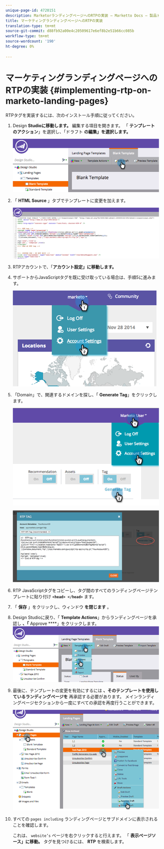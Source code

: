 ```yaml
---
unique-page-id: 4720151
description: MarketorランディングページへのRTPの実装 — Marketto Docs — 製品ドキュメント
title: マーケティングランディングページへのRTPの実装
translation-type: tm+mt
source-git-commit: d88fb92a00e4c20509617e6ef8b2e51b66cc085b
workflow-type: tm+mt
source-wordcount: '190'
ht-degree: 0%

---
```



# マーケティングランディングページへのRTPの実装 {#implementing-rtp-on-marketo-landing-pages}

RTPタグを実装するには、次のインストール手順に従ってください。

1. Design **Studioに移動します。** 編集する項目を開きます。 「 **テンプレートのアクション**」を選択し、「ドラフト **の編集」を選択します。**

   ![](assets/image2015-4-26-18-3a27-3a4.png)

1. 「 **HTML Source** 」タブでテンプレートに変更を加えます。

   ![](assets/image2015-4-26-18-3a28-3a17.png)

1. RTPアカウントで、「**アカウント設定」に移動します。**

1. サポートからJavaScriptタグを既に受け取っている場合は、手順5に進みます。

   ![](assets/image2014-11-30-15-3a19-3a21-2.png)

1. 「Domain」で、関連するドメインを探し、「 **Generate Tag**」をクリックします。

   ![](assets/image2015-4-26-18-3a27-3a35.png)

   ![](assets/image2014-11-30-15-3a20-3a17-2.png)

1. RTP JavaScriptタグをコピーし、タグ間のすべてのランディングページテンプレートに貼り付け **`<head> </head>`** ます。
1. 「 **保存** 」をクリックし、ウィンドウ **を閉じます** 。
1. Design Studioに戻り、「 **Template Actions**」からランディングページを承認し **、「** Approve ****」をクリックします。\
   ![](assets/image2015-4-26-18-3a28-3a30.png)

1. 最後に、テンプレートの変更を有効にするには **、そのテンプレートを使用しているランディングページを** 再承認する必要があります。 メインランディングページセクションから一度にすべての承認を再度行うことができます。

   ![](assets/image2015-4-26-18-3a28-3a49.png)

1. すべての `pages including` ランディングページとサブドメインに表示されることを確認します。

   これは、 `website’s` ページを右クリックすると行えます。 「 **表示ページソース」に移動。** タグを見つけるには、 **RTP** を検索します。
